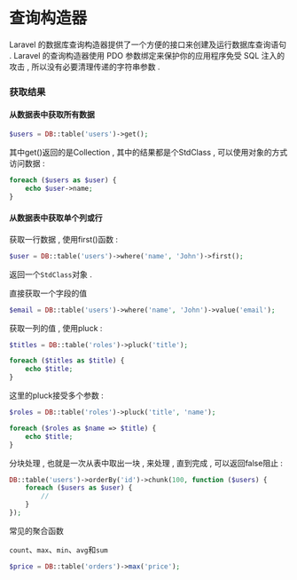 # 查询构造器

Laravel 的数据库查询构造器提供了一个方便的接口来创建及运行数据库查询语句 . Laravel 的查询构造器使用 PDO 参数绑定来保护你的应用程序免受 SQL 注入的攻击 , 所以没有必要清理传递的字符串参数 .

### 获取结果

#### 从数据表中获取所有数据

```php
$users = DB::table('users')->get();
```

其中get\(\)返回的是Collection , 其中的结果都是个StdClass , 可以使用对象的方式访问数据 :

```php
foreach ($users as $user) {
    echo $user->name;
}
```

#### 从数据表中获取单个列或行

获取一行数据 , 使用first\(\)函数 :

```php
$user = DB::table('users')->where('name', 'John')->first();
```

返回一个`StdClass`对象 .

直接获取一个字段的值

```php
$email = DB::table('users')->where('name', 'John')->value('email');
```

获取一列的值 , 使用pluck :

```php
$titles = DB::table('roles')->pluck('title');

foreach ($titles as $title) {
    echo $title;
}
```

这里的pluck接受多个参数 :

```php
$roles = DB::table('roles')->pluck('title', 'name');

foreach ($roles as $name => $title) {
    echo $title;
}
```

分块处理 , 也就是一次从表中取出一块 , 来处理 , 直到完成 , 可以返回false阻止 :

```php
DB::table('users')->orderBy('id')->chunk(100, function ($users) {
    foreach ($users as $user) {
        //
    }
});
```

常见的聚合函数

`count`、`max`、`min`、`avg`和`sum`

```php
$price = DB::table('orders')->max('price');
```



